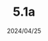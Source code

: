 ---
layout: gold_efficiency

title: 5.1a
date: 2024/04/25
description: Wild Rift Gold Efficiency of 5.1a
image: /assets/favicon.png

permalink: /5.1a/
redirect_from: /

data_refer_url: https://wildrift.leagueoflegends.com/en-us/news/game-updates/wild-rift-patch-notes-5-1a/#items
data_refer_text: 5.1a

items: items_5_1a
stats: stats_5_1a

patch_note:
    statuses:
        buffed: "FORCE OF NATURE,RUIN - BLADE OF THE RUINED KING,THORNMAIL"
        adjusted: "RUIN - INFINITY EDGE,RUIN - RABADON’S DEATHCAP"
        nerfed: "LIGHT - YOUMUU’S GHOSTBLADE"
        new: ""
    excludes: "Light - Youmuu's Ghostblade"
    compare_statuses: "buffed,adjusted,nerfed"
    compare_items: items_5_1
    compare_stats: stats_5_1
    item_prefix: 5.1
---